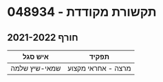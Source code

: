 # 048934 - תקשורת מקודדת

## חורף 2021-2022

| איש סגל | תפקיד |
| ---- | ---- |
| שמאי-שיץ שלמה | מרצה - אחראי מקצוע |

